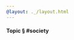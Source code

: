 ```yaml
---
@layout: ._/layout.html
---
```

#### Topic § #society

<!-- @include 2023/02/whats-our-problem.md @layout: ._/article.html -->
